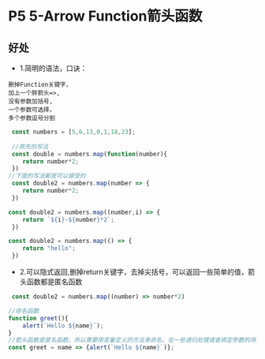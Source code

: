 # P5 5-Arrow Function箭头函数

## 好处

- 1.简明的语法，口诀：

```log
删掉Function关键字，
加上一个胖箭头=>,
没有参数加括号,
一个参数可选择，
多个参数逗号分割
```

```js
 const numbers = [5,6,13,0,1,18,23];
    
 //原先的写法
 const double = numbers.map(function(number){
    return number*2;
 })
//下面的写法都是可以接受的
 const double2 = numbers.map(number => {
    return number*2;
 })

const double2 = numbers.map((number,i) => {
    return `${i}-${number}*2`;
 })

const double2 = numbers.map(() => {
    return "hello";
 })
```

- 2.可以隐式返回,删掉return关键字，去掉尖括号，可以返回一些简单的值，箭头函数都是匿名函数

```js
 const double2 = numbers.map((number) => number*2)
```

```js
//命名函数
function greet(){
    alert(`Hello ${name}`);
}
//箭头函数是匿名函数，所以需要用变量定义的方法来命名，在一些递归处理或者绑定参数的场景下特别方便使用
const greet = name => {alert(`Hello ${name}`)};
```